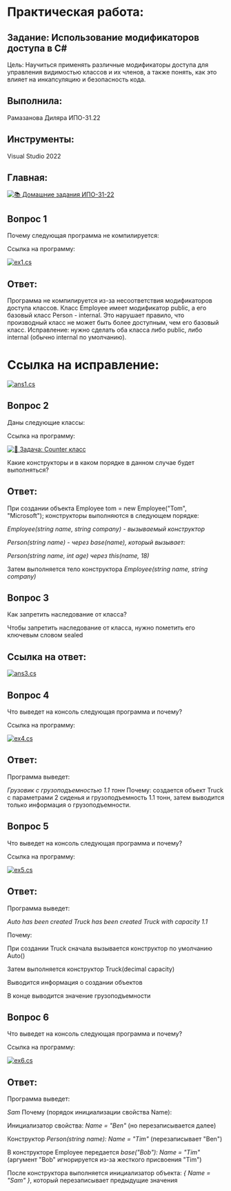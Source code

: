 # Практическая работа:
## Задание: Использование модификаторов доступа в C#
Цель: Научиться применять различные модификаторы доступа для управления видимостью классов и их членов, а также понять, как это влияет на инкапсуляцию и безопасность кода.

## Выполнила: 
Рамазанова Диляра ИПО-31.22
## Инструменты:
Visual Studio 2022

## Главная:
[![📚 Домашние задания ИПО-31-22](https://img.shields.io/badge/📚_Главная-4285F4?style=for-the-badge&logo=github&logoColor=white)](https://github.com/wienwe/DyadyaRyuba/blob/main/HomeworkForRyubakov/README.md)

## Вопрос 1
Почему следующая программа не компилируется:

Ссылка на программу:

[![ex1.cs](https://img.shields.io/badge/🔢_Программа-4285F4?style=for-the-badge&logo=csharp&logoColor=white)](https://github.com/wienwe/DyadyaRyuba/blob/main/HomeworkForRyubakov/Задачи%20с%20созданием%20классов(MathUtils%2C%20Counter%2C%20StringUtils%2C%20Circle)/ex1.cs)  

## Ответ:

Программа не компилируется из-за несоответствия модификаторов доступа классов. Класс Employee имеет модификатор public, а его базовый класс Person - internal. Это нарушает правило, что производный класс не может быть более доступным, чем его базовый класс.
Исправление: нужно сделать оба класса либо public, либо internal (обычно internal по умолчанию).

# Ссылка на исправление:

[![ans1.cs](https://img.shields.io/badge/📌_Ответ-4CAF50?style=for-the-badge&logo=checkcircle&logoColor=white)](https://github.com/wienwe/DyadyaRyuba/blob/main/HomeworkForRyubakov/Задачи%20с%20созданием%20классов(MathUtils%2C%20Counter%2C%20StringUtils%2C%20Circle)/ans1.cs)  

## Вопрос 2
Даны следующие классы:


Ссылка на программу:

[![🧮 Задача: Counter класс](https://img.shields.io/badge/🧮_Программа-4285F4?style=for-the-badge&logo=csharp&logoColor=white)](https://github.com/wienwe/DyadyaRyuba/blob/main/HomeworkForRyubakov/Задачи%20с%20созданием%20классов(MathUtils%2C%20Counter%2C%20StringUtils%2C%20Circle)/ex2.cs)


Какие конструкторы и в каком порядке в данном случае будет выполняться?


## Ответ:

При создании объекта Employee tom = new Employee("Tom", "Microsoft"); конструкторы выполняются в следующем порядке:

*Employee(string name, string company) - вызываемый конструктор*

*Person(string name) - через base(name), который вызывает:*

*Person(string name, int age) через this(name, 18)*

Затем выполняется тело конструктора *Employee(string name, string company)*
## Вопрос 3
Как запретить наследование от класса?


Чтобы запретить наследование от класса, нужно пометить его ключевым словом sealed
## Ссылка на ответ:
[![ans3.cs](https://img.shields.io/badge/📌_Ответ-4CAF50?style=for-the-badge&logo=checkcircle&logoColor=white)](https://github.com/wienwe/DyadyaRyuba/blob/main/HomeworkForRyubakov/Задачи%20с%20созданием%20классов(MathUtils%2C%20Counter%2C%20StringUtils%2C%20Circle)/ans3.cs)
## Вопрос 4
Что выведет на консоль следующая программа и почему?


Ссылка на программу:


[![ex4.cs](https://img.shields.io/badge/📝_Программа-4285F4?style=for-the-badge&logo=csharp&logoColor=white)](https://github.com/wienwe/DyadyaRyuba/blob/main/HomeworkForRyubakov/Задачи%20с%20созданием%20классов(MathUtils%2C%20Counter%2C%20StringUtils%2C%20Circle)/ex4.cs)  


## Ответ:
Программа выведет:


*Грузовик с грузоподъемностью 1.1 тонн*
Почему: создается объект Truck с параметрами 2 сиденья и грузоподъемность 1.1 тонн, затем выводится только информация о грузоподъемности.
## Вопрос 5
Что выведет на консоль следующая программа и почему?


Ссылка на программу:


[![ex5.cs](https://img.shields.io/badge/⭕_Программа-4285F4?style=for-the-badge&logo=csharp&logoColor=white)](https://github.com/wienwe/DyadyaRyuba/blob/main/HomeworkForRyubakov/Задачи%20с%20созданием%20классов(MathUtils%2C%20Counter%2C%20StringUtils%2C%20Circle)/ex5.cs)  

## Ответ:
Программа выведет:

*Auto has been created
Truck has been created
Truck with capacity 1.1*


Почему:

При создании Truck сначала вызывается конструктор по умолчанию Auto()

Затем выполняется конструктор Truck(decimal capacity)

Выводится информация о создании объектов

В конце выводится значение грузоподъемности
## Вопрос 6
Что выведет на консоль следующая программа и почему?


Ссылка на программу:


[![ex6.cs](https://img.shields.io/badge/✨_Программа-4285F4?style=for-the-badge&logo=csharp&logoColor=white)](https://github.com/wienwe/DyadyaRyuba/blob/main/HomeworkForRyubakov/Задачи%20с%20созданием%20классов(MathUtils%2C%20Counter%2C%20StringUtils%2C%20Circle)/ex6.cs)
## Ответ:
Программа выведет:

*Sam*
Почему (порядок инициализации свойства Name):

Инициализатор свойства: *Name = "Ben"* (но перезаписывается далее)

Конструктор *Person(string name): Name = "Tim"* (перезаписывает "Ben")

В конструкторе Employee передается *base("Bob"): Name = "Tim"* (аргумент "Bob" игнорируется из-за жесткого присвоения "Tim")

После конструктора выполняется инициализатор объекта: *{ Name = "Sam" }*, который перезаписывает предыдущие значения
